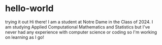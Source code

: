 # hello-world
trying it out
Hi there! I am a student at Notre Dame in the Class of 2024. I am studying Applied Computational Mathematics and Statistics but I've never had any experience with computer science or coding so I'm working on learning as I go! 
